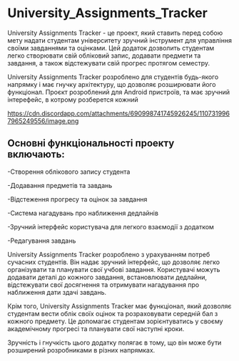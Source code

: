 # University_Assignments_Tracker


University Assignments Tracker - це проект, який ставить перед собою мету надати студентам університету зручний інструмент для управління своїми завданнями та оцінками. Цей додаток дозволить студентам легко створювати свій обліковий запис, додавати предмети та завдання, а також відстежувати свій прогрес протягом семестру.

University Assignments Tracker розроблено для студентів будь-якого напрямку і має гнучку архітектуру, що дозволяє розширювати його функціонал. Проєкт розроблений для Android пристроїв, та має зручний інтерефейс, в котрому розберется кожний 

https://cdn.discordapp.com/attachments/690998741745926245/1107319967965249556/image.png

## Основні функціональності проекту включають:

-Створення облікового запису студента

-Додавання предметів та завдань

-Відстеження прогресу та оцінок за завдання

-Система нагадувань про наближення дедлайнів

-Зручний інтерфейс користувача для легкого взаємодії з додатком

-Редагування завдань



University Assignments Tracker розроблено з урахуванням потреб сучасних студентів. Він надає зручний інтерфейс, що дозволяє легко організувати та планувати свої учбові завдання. Користувачі можуть додавати деталі до кожного завдання, встановлювати дедлайни, відстежувати свої досягнення та отримувати нагадування про наближення дати здачі завдань.

Крім того, University Assignments Tracker має функціонал, який дозволяє студентам вести облік своїх оцінок та розраховувати середній бал з кожного предмету. Це допомагає студентам зорієнтуватись у своєму академічному прогресі та планувати свої наступні кроки.

Зручність і гнучкість цього додатку полягає в тому, що він може бути розширений розробниками в різних напрямках. 

